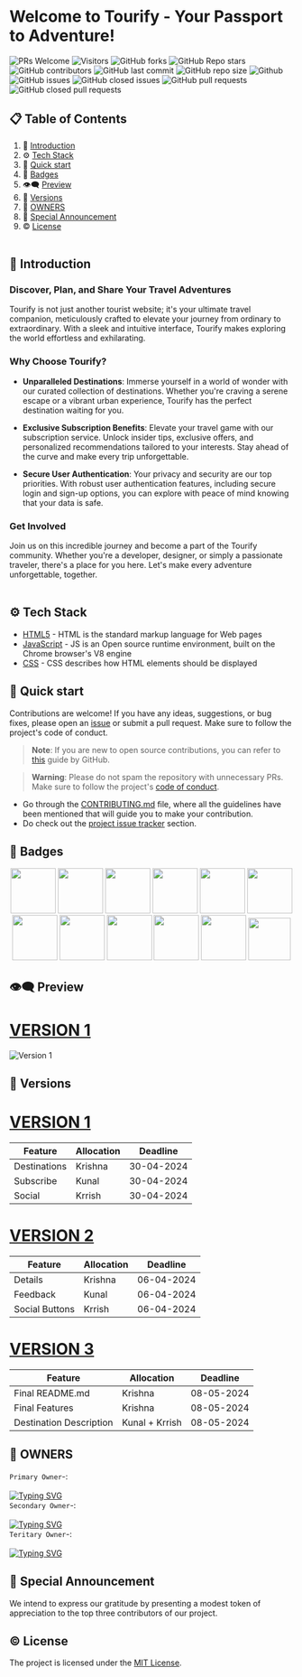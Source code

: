<h1>Welcome to Tourify - Your Passport to Adventure!</h1>

![PRs Welcome](https://img.shields.io/badge/PRs-welcome-brightgreen.svg?style=flat)
![Visitors](https://api.visitorbadge.io/api/visitors?path=dakshsinghrathore%2FISRO-web%20&countColor=%23263759&style=flat)
![GitHub forks](https://img.shields.io/github/forks/krishnayadav2128/Tourify)
![GitHub Repo stars](https://img.shields.io/github/stars/krishnayadav2128/Tourify)
![GitHub contributors](https://img.shields.io/github/contributors/krishnayadav2128/Tourify)
![GitHub last commit](https://img.shields.io/github/last-commit/krishnayadav2128/Tourify)
![GitHub repo size](https://img.shields.io/github/repo-size/krishnayadav2128/Tourify)
![Github](https://img.shields.io/github/license/dakshsinghrathore/ISRO-web)
![GitHub issues](https://img.shields.io/github/issues/krishnayadav2128/Tourifyb)
![GitHub closed issues](https://img.shields.io/github/issues-closed-raw/krishnayadav2128/Tourify)
![GitHub pull requests](https://img.shields.io/github/issues-pr/krishnayadav2128/Tourify)
![GitHub closed pull requests](https://img.shields.io/github/issues-pr-closed/krishnayadav2128/Tourify)

<p> <a name="introduction"></a> 
  
## 📋 <a name="table">Table of Contents</a>

1. 🤖 [Introduction](#introduction)
2. ⚙️ [Tech Stack](#tech-stack)
3. 🚀 [Quick start](#quick-start)
4. 📛 [Badges](#badges)
5. 👁️‍🗨️  [Preview](#Preview)
6. 📝 [Versions](#Versions)
7. 👑 [OWNERS](#owners)
8. 🎉 [Special Announcement](#announcement)
9. ©️   [License](#License)
<br><br>

## 🤖 <a name="Introduction">Introduction</a>

### Discover, Plan, and Share Your Travel Adventures

Tourify is not just another tourist website; it's your ultimate travel companion, meticulously crafted to elevate your journey from ordinary to extraordinary. With a sleek and intuitive interface, Tourify makes exploring the world effortless and exhilarating.

### Why Choose Tourify?

- **Unparalleled Destinations**: Immerse yourself in a world of wonder with our curated collection of destinations. Whether you're craving a serene escape or a vibrant urban experience, Tourify has the perfect destination waiting for you.

- **Exclusive Subscription Benefits**: Elevate your travel game with our subscription service. Unlock insider tips, exclusive offers, and personalized recommendations tailored to your interests. Stay ahead of the curve and make every trip unforgettable.

- **Secure User Authentication**: Your privacy and security are our top priorities. With robust user authentication features, including secure login and sign-up options, you can explore with peace of mind knowing that your data is safe.

### Get Involved

Join us on this incredible journey and become a part of the Tourify community. Whether you're a developer, designer, or simply a passionate traveler, there's a place for you here. Let's make every adventure unforgettable, together.<br><br>

## <a name="tech-stack">⚙️ Tech Stack</a>

- [HTML5](https://developer.mozilla.org/en-US/docs/Glossary/HTML5) - HTML is the standard markup language for Web pages
- [JavaScript](https://tc39.es/) - JS is an Open source runtime environment, built on the Chrome browser's V8 engine
- [CSS](https://developer.mozilla.org/en-US/docs/Web/CSS) - CSS describes how HTML elements should be displayed

## <a name="quick-start">🚀 Quick start</a> 

Contributions are welcome! If you have any ideas, suggestions, or bug fixes, please open an [issue](https://github.com/krishnayadav2128/Tourify/issues/new) or submit a pull request. Make sure to follow the project's code of conduct.

> **Note**: If you are new to open source contributions, you can refer to [this](https://opensource.guide/how-to-contribute/) guide by GitHub.

> **Warning**: Please do not spam the repository with unnecessary PRs. Make sure to follow the project's [code of conduct](/CODE_OF_CONDUCT.md).

- Go through the [CONTRIBUTING.md](https://github.com/krishnayadav2128/Tourify/blob/main/CONTRIBUTING.md) file, where all the guidelines have been mentioned that will guide you to make your contribution.
- Do check out the [project issue tracker](https://github.com/krishnayadav2128/Tourify/issues) section.

##  <a name="badges">📛 Badges</a>  
      
<p align="center">
  
<img src="https://assets.holopin.io/eyJidWNrZXQiOiJob2xvcGluLWFzc2V0cyIsImtleSI6ImFzc2V0cy9jbDlmczZqdWgxNjI1ODA5bWkyNXAyNjRtbiIsImVkaXRzIjp7InJvdGF0ZSI6bnVsbH19" width="80px" height="80px"/>
<img src="https://assets.holopin.io/eyJidWNrZXQiOiJob2xvcGluLWFzc2V0cyIsImtleSI6ImFzc2V0cy9jbG16MW5neWQwMjM3bTN6am50c2V6Yng2IiwiZWRpdHMiOnsicm90YXRlIjpudWxsfX0=" width="80px" height="80px"/>
<img src="https://assets.holopin.io/hf2023levels/level0-blue-0-0-0.webp" width="80px" height="80px"/>
<img src="https://assets.holopin.io/hf2023levels/level1-blue-helmet-0-0.webp" width="80px" height="80px"/>
<img src="https://assets.holopin.io/hf2023levels/level2-blue-helmet-ducky-0.webp" width="80px" height="80px"/>
<img src="https://assets.holopin.io/hf2023levels/level3-blue-helmet-ducky-crocs.webp" width="80px" height="80px"/>
<img src="https://assets.holopin.io/hf2023levels/level4-blue-helmet-ducky-crocs-swarm.webp" width="80px" height="80px"/>

<img src="https://assets.holopin.io/eyJidWNrZXQiOiJob2xvcGluLWFzc2V0cyIsImtleSI6ImFzc2V0cy9jbG16ZXJwM3EzMDUwMGZsZHZ4d2JwZTdhIiwiZWRpdHMiOnsicm90YXRlIjpudWxsfX0=" width="80px" height="80px"/>
<img src="https://assets.holopin.io/eyJidWNrZXQiOiJob2xvcGluLWFzc2V0cyIsImtleSI6ImFzc2V0cy9jbG5leHg3dmUyMTcxOTN6amp0c2lvNXZqIiwiZWRpdHMiOnsicm90YXRlIjpudWxsfX0=" width="80px" height="80px"/>
<img src="https://assets.holopin.io/eyJidWNrZXQiOiJob2xvcGluLWFzc2V0cyIsImtleSI6ImFzc2V0cy9jbG15cWdyMGUwMjI1enV6amdxZmYwbmhsIiwiZWRpdHMiOnsicm90YXRlIjpudWxsfX0=" width="80px" height="80px"/>
<img src="https://assets.holopin.io/eyJidWNrZXQiOiJob2xvcGluLWFzc2V0cyIsImtleSI6ImFzc2V0cy9jbG16YzVpdWYxMDA0ODBma3V6dTBxYnpxOCIsImVkaXRzIjp7InJvdGF0ZSI6bnVsbH19" width="80px" height="80px"/>
<img src="https://dev-to-uploads.s3.amazonaws.com/uploads/badge/badge_image/206/ht-badge.png" width="75px" height="75px"/>

<br/>
</p>

##  <a name="Preview">👁️‍🗨️ Preview</a>
# <a href="" target="_blank">VERSION 1</a>
![Version 1](https://github.com/krishnayadav2128/Tourify/blob/main/v1.png)

##  <a name="Versions">📝 Versions</a> 
# <a href="" target="_blank">VERSION 1</a>

<div align="left">

| Feature   | Allocation | Deadline     |
|-----------|------------|--------------|
| Destinations    | Krishna      | 30-04-2024   |
| Subscribe | Kunal     | 30-04-2024   |
| Social    | Krrish     | 30-04-2024   |

</div>

<div align="left">
  <h1><a href="" target="_blank">VERSION 2</a></h1>
</div>


<div align="leftt">

| Feature   | Allocation | Deadline     |
|-----------|------------|--------------|
| Details | Krishna      | 06-04-2024   |
| Feedback | Kunal     | 06-04-2024   |
| Social Buttons    | Krrish     | 06-04-2024   |

</div>

<div align="left">
  <h1><a href="" target="_blank">VERSION 3</a></h1>
</div>


<div align="leftt">

| Feature   | Allocation | Deadline     |
|-----------|------------|--------------|
| Final README.md      | Krishna      | 08-05-2024   |
| Final Features | Krishna     | 08-05-2024   |
| Destination Description   | Kunal + Krrish     | 08-05-2024   |

</div>

## <a name="owners">🔑 OWNERS</a> 

`Primary Owner`-: </br> </br>   <a href="https://git.io/typing-svg"><img src="https://readme-typing-svg.demolab.com?font=Pacifico&size=30&pause=1000&random=false&width=500&height=51&lines=Krishna+Yadav" alt="Typing SVG" /></a> </br>
`Secondary Owner`-: </br> </br>  <a href="https://git.io/typing-svg"><img src="https://readme-typing-svg.demolab.com?font=Pacifico&size=30&pause=1000&random=false&width=500&height=51&lines=Kunal" alt="Typing SVG" /></a>  </br> 
`Teritary Owner`-: </br> </br>  <a href="https://git.io/typing-svg"><img src="https://readme-typing-svg.demolab.com?font=Pacifico&size=30&pause=1000&random=false&width=500&height=51&lines=Krrish" alt="Typing SVG" /></a> 

##  <a name="announcement">🎉 Special Announcement</a> 

We intend to express our gratitude by presenting a modest token of appreciation to the top three contributors of our project.


## <a name="License">©️ License</a>

The project is licensed under the [MIT License](https://github.com/ketan270/ISRO-web?tab=MIT-1-ov-file#readme).

